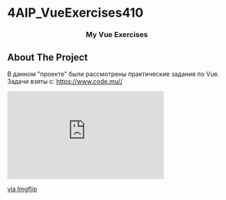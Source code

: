 # 4AIP_VueExercises410

  <h3 align="center">My Vue Exercises</h3>
  
  ## About The Project
  В данном "проекте" были рассмотрены практические задания по Vue. Задачи взяты с: https://www.code.mu//
  <div style="width:360px;max-width:100%;"><div style="height:0;padding-bottom:56.11%;position:relative;"><iframe width="360" height="202" style="position:absolute;top:0;left:0;width:100%;height:100%;" frameBorder="0" src="https://imgflip.com/embed/79w34j"></iframe></div><p><a href="https://imgflip.com/gif/79w34j">via Imgflip</a></p></div>
